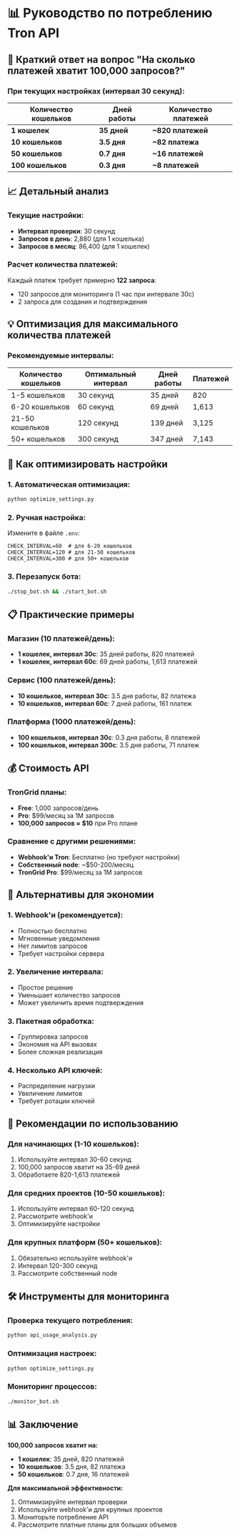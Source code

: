 # 📊 Руководство по потреблению Tron API

## 🎯 Краткий ответ на вопрос "На сколько платежей хватит 100,000 запросов?"

### При текущих настройках (интервал 30 секунд):

| Количество кошельков | Дней работы | Количество платежей |
|---------------------|-------------|-------------------|
| **1 кошелек** | **35 дней** | **~820 платежей** |
| **10 кошельков** | **3.5 дня** | **~82 платежа** |
| **50 кошельков** | **0.7 дня** | **~16 платежей** |
| **100 кошельков** | **0.3 дня** | **~8 платежей** |

## 📈 Детальный анализ

### Текущие настройки:
- **Интервал проверки**: 30 секунд
- **Запросов в день**: 2,880 (для 1 кошелька)
- **Запросов в месяц**: 86,400 (для 1 кошелек)

### Расчет количества платежей:
Каждый платеж требует примерно **122 запроса**:
- 120 запросов для мониторинга (1 час при интервале 30с)
- 2 запроса для создания и подтверждения

## 💡 Оптимизация для максимального количества платежей

### Рекомендуемые интервалы:

| Количество кошельков | Оптимальный интервал | Дней работы | Платежей |
|---------------------|---------------------|-------------|----------|
| 1-5 кошельков | 30 секунд | 35 дней | 820 |
| 6-20 кошельков | 60 секунд | 69 дней | 1,613 |
| 21-50 кошельков | 120 секунд | 139 дней | 3,125 |
| 50+ кошельков | 300 секунд | 347 дней | 7,143 |

## 🔧 Как оптимизировать настройки

### 1. Автоматическая оптимизация:
```bash
python optimize_settings.py
```

### 2. Ручная настройка:
Измените в файле `.env`:
```env
CHECK_INTERVAL=60  # для 6-20 кошельков
CHECK_INTERVAL=120 # для 21-50 кошельков
CHECK_INTERVAL=300 # для 50+ кошельков
```

### 3. Перезапуск бота:
```bash
./stop_bot.sh && ./start_bot.sh
```

## 📋 Практические примеры

### Магазин (10 платежей/день):
- **1 кошелек, интервал 30с**: 35 дней работы, 820 платежей
- **1 кошелек, интервал 60с**: 69 дней работы, 1,613 платежей

### Сервис (100 платежей/день):
- **10 кошельков, интервал 30с**: 3.5 дня работы, 82 платежа
- **10 кошельков, интервал 60с**: 7 дней работы, 161 платеж

### Платформа (1000 платежей/день):
- **100 кошельков, интервал 30с**: 0.3 дня работы, 8 платежей
- **100 кошельков, интервал 300с**: 3.5 дня работы, 71 платеж

## 💰 Стоимость API

### TronGrid планы:
- **Free**: 1,000 запросов/день
- **Pro**: $99/месяц за 1M запросов
- **100,000 запросов ≈ $10** при Pro плане

### Сравнение с другими решениями:
- **Webhook'и Tron**: Бесплатно (но требуют настройки)
- **Собственный node**: ~$50-200/месяц
- **TronGrid Pro**: $99/месяц за 1M запросов

## 🔄 Альтернативы для экономии

### 1. Webhook'и (рекомендуется):
- Полностью бесплатно
- Мгновенные уведомления
- Нет лимитов запросов
- Требует настройки сервера

### 2. Увеличение интервала:
- Простое решение
- Уменьшает количество запросов
- Может увеличить время подтверждения

### 3. Пакетная обработка:
- Группировка запросов
- Экономия на API вызовах
- Более сложная реализация

### 4. Несколько API ключей:
- Распределение нагрузки
- Увеличение лимитов
- Требует ротации ключей

## 🎯 Рекомендации по использованию

### Для начинающих (1-10 кошельков):
1. Используйте интервал 30-60 секунд
2. 100,000 запросов хватит на 35-69 дней
3. Обработаете 820-1,613 платежей

### Для средних проектов (10-50 кошельков):
1. Используйте интервал 60-120 секунд
2. Рассмотрите webhook'и
3. Оптимизируйте настройки

### Для крупных платформ (50+ кошельков):
1. Обязательно используйте webhook'и
2. Интервал 120-300 секунд
3. Рассмотрите собственный node

## 🛠️ Инструменты для мониторинга

### Проверка текущего потребления:
```bash
python api_usage_analysis.py
```

### Оптимизация настроек:
```bash
python optimize_settings.py
```

### Мониторинг процессов:
```bash
./monitor_bot.sh
```

## 📊 Заключение

**100,000 запросов хватит на:**
- **1 кошелек**: 35 дней, 820 платежей
- **10 кошельков**: 3.5 дня, 82 платежа
- **50 кошельков**: 0.7 дня, 16 платежей

**Для максимальной эффективности:**
1. Оптимизируйте интервал проверки
2. Используйте webhook'и для крупных проектов
3. Мониторьте потребление API
4. Рассмотрите платные планы для больших объемов





